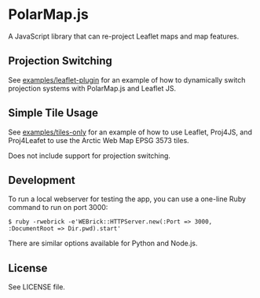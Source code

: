 # PolarMap.js

A JavaScript library that can re-project Leaflet maps and map features.

## Projection Switching

See [examples/leaflet-plugin](examples/leaflet-plugin) for an example of how to dynamically switch projection systems with PolarMap.js and Leaflet JS.

## Simple Tile Usage

See [examples/tiles-only](examples/tiles-only) for an example of how to use Leaflet, Proj4JS, and Proj4Leafet to use the Arctic Web Map EPSG 3573 tiles.

Does not include support for projection switching.

## Development

To run a local webserver for testing the app, you can use a one-line Ruby command to run on port 3000:

    $ ruby -rwebrick -e'WEBrick::HTTPServer.new(:Port => 3000, :DocumentRoot => Dir.pwd).start'

There are similar options available for Python and Node.js.

## License

See LICENSE file.

